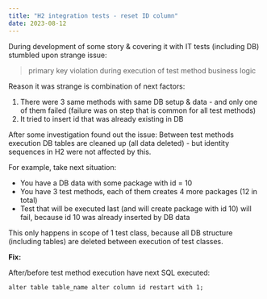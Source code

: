 ```yaml
---
title: "H2 integration tests - reset ID column"
date: 2023-08-12
---
```

During development of some story & covering it with IT tests (including DB) stumbled upon strange issue:
> primary key violation during execution of test method business logic

Reason it was strange is combination of next factors:
1. There were 3 same methods with same DB setup & data - and only one of them failed (failure was on step that is common for all test methods)
2. It tried to insert id that was already existing in DB

After some investigation found out the issue:
Between test methods execution DB tables are cleaned up (all data deleted) - but identity sequences in H2 were not affected by this.

For example, take next situation:
- You have a DB data with some package with id = 10
- You have 3 test methods, each of them creates 4 more packages (12 in total)
- Test that will be executed last (and will create package with id 10) will fail, because id 10 was already inserted by DB data

This only happens in scope of 1 test class, because all DB structure (including tables) are deleted between execution of test classes.

**Fix:**

After/before test method execution have next SQL executed:
```
alter table table_name alter column id restart with 1;
```
